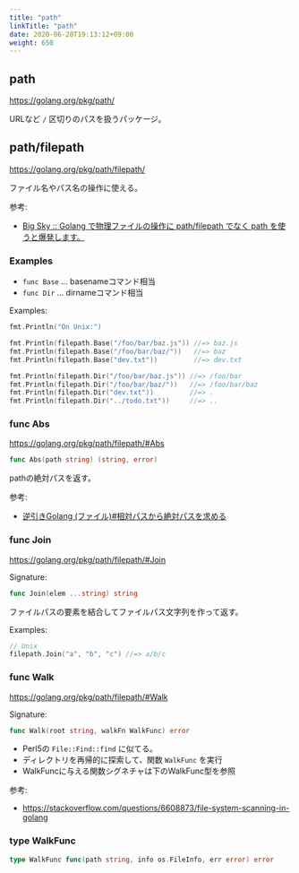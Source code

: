 ```yaml
---
title: "path"
linkTitle: "path"
date: 2020-06-28T19:13:12+09:00
weight: 650
---
```


## path

https://golang.org/pkg/path/

URLなど `/` 区切りのパスを扱うパッケージ。

## path/filepath

https://golang.org/pkg/path/filepath/

ファイル名やパス名の操作に使える。

参考:

- [Big Sky :: Golang で物理ファイルの操作に path/filepath でなく path を使うと爆発します。](https://mattn.kaoriya.net/software/lang/go/20171024130616.htm)

### Examples

- `func Base` ... basenameコマンド相当
- `func Dir` ... dirnameコマンド相当

Examples:

```go
fmt.Println("On Unix:")

fmt.Println(filepath.Base("/foo/bar/baz.js")) //=> baz.js
fmt.Println(filepath.Base("/foo/bar/baz/"))   //=> baz
fmt.Println(filepath.Base("dev.txt"))         //=> dev.txt

fmt.Println(filepath.Dir("/foo/bar/baz.js")) //=> /foo/bar
fmt.Println(filepath.Dir("/foo/bar/baz/"))   //=> /foo/bar/baz
fmt.Println(filepath.Dir("dev.txt"))         //=> .
fmt.Println(filepath.Dir("../todo.txt"))     //=> ..
```

### func Abs

https://golang.org/pkg/path/filepath/#Abs

```go
func Abs(path string) (string, error)
```

pathの絶対パスを返す。

参考:

- [逆引きGolang (ファイル)#相対パスから絶対パスを求める](https://ashitani.jp/golangtips/tips_file.html#file_AbsPath)

### func Join

https://golang.org/pkg/path/filepath/#Join

Signature:

```go
func Join(elem ...string) string
```

ファイルパスの要素を結合してファイルパス文字列を作って返す。

Examples:

```go
// Unix
filepath.Join("a", "b", "c") //=> a/b/c
```

### func Walk

https://golang.org/pkg/path/filepath/#Walk

Signature:

```go
func Walk(root string, walkFn WalkFunc) error
```

- Perl5の `File::Find::find` に似てる。
- ディレクトリを再帰的に探索して、関数 `WalkFunc` を実行
- WalkFuncに与える関数シグネチャは下のWalkFunc型を参照

参考:

- https://stackoverflow.com/questions/6608873/file-system-scanning-in-golang

### type WalkFunc

```go
type WalkFunc func(path string, info os.FileInfo, err error) error
```
